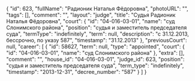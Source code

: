 {
    "id": 623,
    "fullName": "Радионик Наталья Фёдоровна",
    "photoURL": "",
    "tags": [],
    "comment": "",
    "layout": "judge",
    "title": "Судья Радионик Наталья Фёдоровна",
    "court": {
        "id": "04-016-03-01",
        "name": "суд Слонимского района",
        "position": "судья и заместитель председателя суда",
        "termType": "indefinitely",
        "term": null,
        "description": "c 31.12.2013, бессрочно, по указу 587",
        "timestamp": "31.12.2013"
    },
    "previousCourt": null,
    "career": [
        {
            "id": 58627,
            "term": null,
            "type": "appointed",
            "court": {
                "id": "04-016-03-01",
                "name": "суд Слонимского района"
            },
            "extra": [],
            "comment": "",
            "house_id": "04-016-03-01",
            "judge_id": 623,
            "position": "судья и заместитель председателя суда",
            "term_type": "indefinitely",
            "timestamp": "2013-12-31",
            "decree_number": "587"
        }
    ]
}